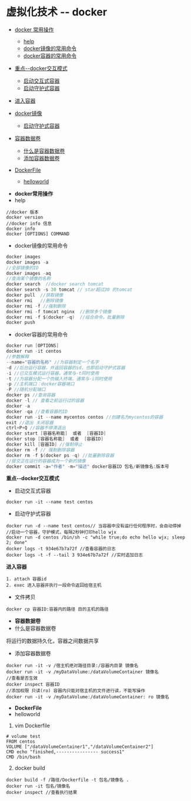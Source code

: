 # 虚拟化技术 -- docker

- [docker 常用操作](#docker常用操作)
    - [help](#docker--help)
    - [docker镜像的常用命令](#docker镜像的常用命令)
    - [docker容器的常用命令](#docker容器的常用命令)
- [重点--docker交互模式](#重点--docker交互模式)
    - [启动交互式容器](#启动交互式容器)    
    - [启动守护式容器](#启动守护式容器)
- [进入容器](#进入容器)

- [docker镜像](#docker镜像)    
    - [启动守护式容器](#启动守护式容器)   
- [容器数据卷](#容器数据卷) 
    - [什么是容器数据卷](#什么是容器数据卷)   
    - [添加容器数据卷](#添加容器数据卷)   
- [DockerFile](#DockerFile) 
    - [helloworld](#helloworld)  
    
* **docker常用操作**
* help
```
//docker 版本
docker version
//docker info 信息
docker info 
docker [OPTIONS] COMMAND
```
* docker镜像的常用命令
```java
docker images
docker images -a 
//全部镜像的ID
docker images -aq
//查询某个镜像的名称
docker search  //docker search tomcat
docker search -s 30 tomcat // star超过30 的tomcat
docker pull  //获取镜像
docker rmi   //删除镜像
docker rmi -f //强制删除
docker rmi -f tomcat nginx  //删除多个镜像
docker rmi -f $(docker -q)  //组合命令，批量删除
docker push
```
* docker容器的常用命令
```java
docker run [OPTIONS]
docker run -it centos
//参数解释
--name="容器的名称" //为容器制定一个名字
-d //后台运行容器，并返回容器的id，也即启动守护式容器
-i //已交互模式运行容器，通常与-t同时使用
-t //为容器分配一个伪输入终端，通常与-i同时使用
-p //主机端口：docker容器端口
-P //随机分配端口
docker ps //查询容器
docker -l // 查看之前运行过的容器
docker -a
docker -qa //查看容器的ID
docker run -it --name mycentos centos //创建名为mycentos的容器
exit //退出 关闭容器
ctrl+P+Q //容器不停滞退出
docker start [容器名称能]  或者  [容器ID]
docker stop [容器名称能]  或者  [容器ID]
docker kill [容器ID] //强制停止
docker rm -f // 强制删除容器
docker rm -f $(docker ps -q) //批量删除容器
//提交正在运行的容器成为一个新的镜像
docker commit -a="作者" -m="描述" docker容器ID 包名/新镜像名:版本号

```

**重点--docker交互模式** 
* 启动交互式容器
```jshelllanguage
docker run -it --name test centos
```
* 启动守护式容器
```jshelllanguage
docker run -d --name test centos// 当容器中没有运行任何程序时，会自动停掉
//启动一个容器，守护模式，每隔2秒钟打印hello wjx
docker run -d centos /bin/sh -c "while true;do echo hello wjx; sleep 2; done"
docker logs -t 934e67b7a72f //查看容器的日志
docker logs -t -f --tail 3 934e67b7a72f //实时追加日志
```
**进入容器** 
```jshelllanguage
1. attach 容器id
2. exec 进入容器并执行一段命令返回给宿主机
```

* 文件拷贝
```jshelllanguage
docker cp 容器ID:容器内的路径 目的主机的路径
```

* **容器数据卷**
* 什么是容器数据卷

将运行的数据持久化，容器之间数据共享

* 添加容器数据卷
```jshelllanguage
docker run -it -v /宿主机绝对路径目录:/容器内目录 镜像名
docker run -it -v /myDataVolume:/dataVolumeContainer 镜像名 
//查看是否生效
docker inspect 容器ID
//添加权限 只读(ro) 容器内只能对宿主机的文件进行读，不能写操作
docker run -it -v /myDataVolume:/dataVolumeContainer: ro 镜像名
```

* **DockerFile**
* helloworld

1. vim Dockerfile
```jshelllanguage
# volume test
FROM centos
VOLUME ["/dataVolumeCentainer1","/dataVolumeCentainer2"]
CMD echo "finished,---------------- success1"
CMD /bin/bash
```

2. docker build
```jshelllanguage
docker build -f /路径/Dockerfile -t 包名/镜像名 .
docker run -it 包名/镜像名
docker inspect //查看执行结果
```












